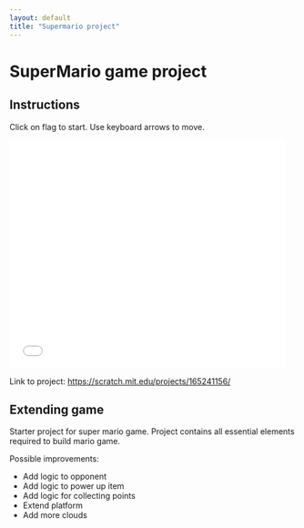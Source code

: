 ```yaml
---
layout: default
title: "Supermario project"
---
```

# SuperMario game project

## Instructions

Click on flag to start.
Use keyboard arrows to move.

<iframe allowtransparency="true" width="485" height="402" src="//scratch.mit.edu/projects/embed/145755533/?autostart=false" frameborder="0" allowfullscreen></iframe>

Link to project:
https://scratch.mit.edu/projects/165241156/

## Extending game

Starter project for super mario game. 
Project contains all essential elements required to build mario game.

Possible improvements:

- Add logic to opponent
- Add logic to power up item
- Add logic for collecting points
- Extend platform
- Add more clouds

